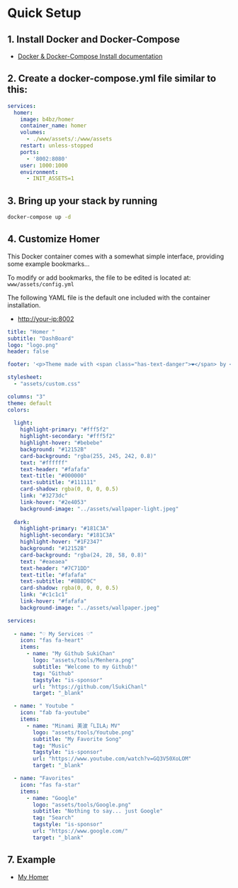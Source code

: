 # Quick Setup

## 1. Install Docker and Docker-Compose

- [Docker & Docker-Compose Install documentation](https://github.com/lSukiChanl/docker/tree/main/docker-installation "Docker && Docker-Compose Install documentation")

## 2. Create a docker-compose.yml file similar to this:

```yaml
services:
  homer:
    image: b4bz/homer
    container_name: homer
    volumes:
      - ./www/assets/:/www/assets
    restart: unless-stopped
    ports:
      - '8002:8080'
    user: 1000:1000
    environment:
      - INIT_ASSETS=1
```

## 3. Bring up your stack by running

```bash
docker-compose up -d
```

## 4. Customize Homer

This Docker container comes with a somewhat simple interface, providing some example bookmarks...

To modify or add bookmarks, the file to be edited is located at: `www/assets/config.yml`

The following YAML file is the default one included with the container installation.

- [http://your-ip:8002](http://your-ip:8002 "http://your-ip:8002")

```yaml
title: "Homer "
subtitle: "DashBoard"
logo: "logo.png"
header: false

footer: '<p>Theme made with <span class="has-text-danger">❤</span> by <a href="https://github.com/lSukiChanl">SukiChan</a></p>'

stylesheet:
  - "assets/custom.css"

columns: "3"
theme: default
colors:
  
  light:
    highlight-primary: "#fff5f2"
    highlight-secondary: "#fff5f2"
    highlight-hover: "#bebebe"
    background: "#12152B"
    card-background: "rgba(255, 245, 242, 0.8)"
    text: "#ffffff"
    text-header: "#fafafa"
    text-title: "#000000"
    text-subtitle: "#111111"
    card-shadow: rgba(0, 0, 0, 0.5)
    link: "#3273dc"
    link-hover: "#2e4053"
    background-image: "../assets/wallpaper-light.jpeg"
  
  dark:
    highlight-primary: "#181C3A"
    highlight-secondary: "#181C3A"
    highlight-hover: "#1F2347"
    background: "#12152B"
    card-background: "rgba(24, 28, 58, 0.8)"
    text: "#eaeaea"
    text-header: "#7C71DD"
    text-title: "#fafafa"
    text-subtitle: "#8B8D9C"
    card-shadow: rgba(0, 0, 0, 0.5)
    link: "#c1c1c1"
    link-hover: "#fafafa"
    background-image: "../assets/wallpaper.jpeg"

services:
  
  - name: "♡ My Services ♡"
    icon: "fas fa-heart"
    items:
      - name: "My Github SukiChan"
        logo: "assets/tools/Menhera.png"
        subtitle: "Welcome to my Github!"
        tag: "Github"
        tagstyle: "is-sponsor"
        url: "https://github.com/lSukiChanl"
        target: "_blank"

  - name: " Youtube "
    icon: "fab fa-youtube"
    items:
      - name: "Minami 美波「LILA」MV"
        logo: "assets/tools/Youtube.png"
        subtitle: "My Favorite Song"
        tag: "Music"
        tagstyle: "is-sponsor"
        url: "https://www.youtube.com/watch?v=GQ3V50XoLOM"
        target: "_blank"

  - name: "Favorites"
    icon: "fas fa-star"
    items:
      - name: "Google"
        logo: "assets/tools/Google.png"
        subtitle: "Nothing to say... just Google"
        tag: "Search"
        tagstyle: "is-sponsor"
        url: "https://www.google.com/"
        target: "_blank"
```

## 7. Example

- [My Homer](https://home.ichimonogatari.com "Homer")